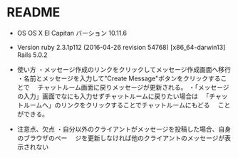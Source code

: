 # README

* OS
OS X El Capitan
バーション 10.11.6

* Version
ruby 2.3.1p112 (2016-04-26 revision 54768) [x86_64-darwin13]
Rails 5.0.2

* 使い方
・メッセージ作成のリンクをクリックしてメッセージ作成画面へ移行
・名前とメッセージを入力して"Create Message"ボタンをクリックすることで
　チャットルーム画面に戻りメッセージが更新される。
・「メッセージの入力」画面でなにも入力せずチャットルームに戻りたい場合は
　「チャットルームへ」のリンクをクリックすることでチャットルームにもどる
　ことができる。

* 注意点、欠点
・自分以外のクライアントがメッセージを投稿した場合、自身のブラウザのペー
　ジを更新しなければ他のクライアントのメッセージが表示されない
